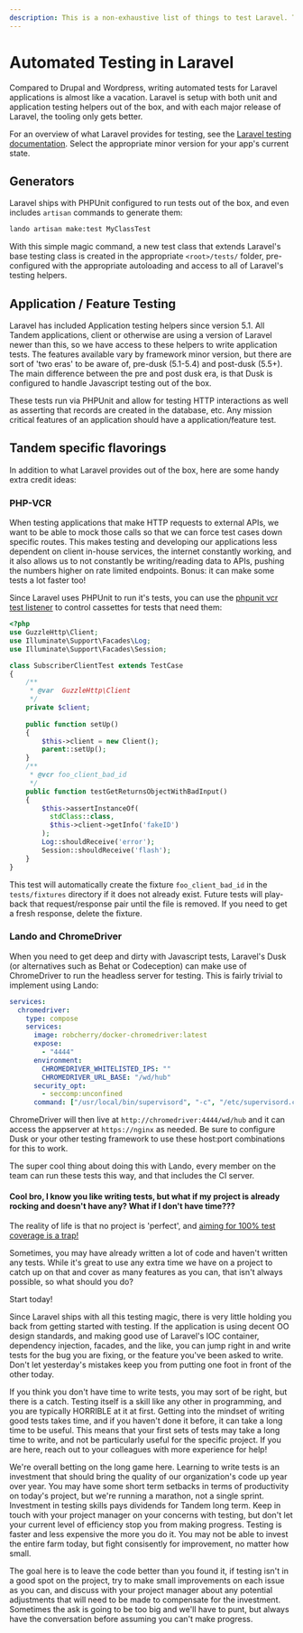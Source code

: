 ```yaml
---
description: This is a non-exhaustive list of things to test Laravel. Tandem uses testing to save QA time and maintain high quality code with a minimum of regressions ruining our days.
---
```

Automated Testing in Laravel
============================

Compared to Drupal and Wordpress, writing automated tests for Laravel applications is almost like a vacation. Laravel is setup with both unit and application testing helpers out of the box, and with each major release of Laravel, the tooling only gets better.

For an overview of what Laravel provides for testing, see the [Laravel testing documentation](https://laravel.com/docs/testing). Select the appropriate minor version for your app's current state.

Generators
----------
 
Laravel ships with PHPUnit configured to run tests out of the box, and even includes `artisan` commands to generate them:

```bash
lando artisan make:test MyClassTest
```

With this simple magic command, a new test class that extends Laravel's base testing class is created in the appropriate `<root>/tests/` folder, pre-configured with the appropriate autoloading and access to all of Laravel's testing helpers.

Application / Feature Testing
-----------------------------
 
Laravel has included Application testing helpers since version 5.1. All Tandem applications, client or otherwise are using a version of Laravel newer than this, so we have access to these helpers to write application tests. The features available vary by framework minor version, but there are sort of 'two eras' to be aware of, pre-dusk (5.1-5.4) and post-dusk (5.5+). The main difference between the pre and post dusk era, is that Dusk is configured to handle Javascript testing out of the box.

These tests run via PHPUnit and allow for testing HTTP interactions as well as asserting that records are created in the database, etc. Any mission critical features of an application should have a application/feature test.

Tandem specific flavorings
--------------------------

In addition to what Laravel provides out of the box, here are some handy extra credit ideas:

### PHP-VCR

When testing applications that make HTTP requests to external APIs, we want to be able to mock those calls so that we can force test cases down specific routes. This makes testing and developing our applications less dependent on client in-house services, the internet constantly working, and it also allows us to not constantly be writing/reading data to APIs, pushing the numbers higher on rate limited endpoints. Bonus: it can make some tests a lot faster too!

Since Laravel uses PHPUnit to run it's tests, you can use the [phpunit vcr test listener](https://github.com/php-vcr/phpunit-testlistener-vcr) to control cassettes for tests that need them:

```php
<?php
use GuzzleHttp\Client;
use Illuminate\Support\Facades\Log;
use Illuminate\Support\Facades\Session;

class SubscriberClientTest extends TestCase
{
    /**
     * @var  GuzzleHttp\Client
     */
    private $client;
    
    public function setUp()
    {
        $this->client = new Client();
        parent::setUp();
    }
    /**
     * @vcr foo_client_bad_id
     */
    public function testGetReturnsObjectWithBadInput()
    {
        $this->assertInstanceOf(
          stdClass::class,
          $this->client->getInfo('fakeID')
        );
        Log::shouldReceive('error');
        Session::shouldReceive('flash');
    }
}
```

This test will automatically create the fixture `foo_client_bad_id` in the `tests/fixtures` directory if it does not already exist. Future tests will play-back that request/response pair until the file is removed. If you need to get a fresh response, delete the fixture.

### Lando and ChromeDriver

When you need to get deep and dirty with Javascript tests, Laravel's Dusk (or alternatives such as Behat or Codeception) can make use of ChromeDriver to run the headless server for testing. This is fairly trivial to implement using Lando:

```yaml
services:
  chromedriver:
    type: compose
    services:
      image: robcherry/docker-chromedriver:latest
      expose:
        - "4444"
      environment:
        CHROMEDRIVER_WHITELISTED_IPS: ""
        CHROMEDRIVER_URL_BASE: "/wd/hub"
      security_opt:
        - seccomp:unconfined
      command: ["/usr/local/bin/supervisord", "-c", "/etc/supervisord.conf"]
```

ChromeDriver will then live at `http://chromedriver:4444/wd/hub` and it can access the appserver at `https://nginx` as needed. Be sure to configure Dusk or your other testing framework to use these host:port combinations for this to work.

The super cool thing about doing this with Lando, every member on the team can run these tests this way, and that includes the CI server.


#### Cool bro, I know you like writing tests, but what if my project is already rocking and doesn't have any? What if I don't have time???

The reality of life is that no project is 'perfect', and [aiming for 100% test coverage is a trap!](https://youtu.be/iDP_tfmKVE4)



Sometimes, you may have already written a lot of code and haven't written any tests. While it's great to use any extra time we have on a project to catch up on that and cover as many features as you can, that isn't always possible, so what should you do?

Start today!

Since Laravel ships with all this testing magic, there is very little holding you back from getting started with testing. If the application is using decent OO design standards, and making good use of Laravel's IOC container, dependency injection, facades, and the like, you can jump right in and write tests for the bug you are fixing, or the feature you've been asked to write. Don't let yesterday's mistakes keep you from putting one foot in front of the other today.

If you think you don't have time to write tests, you may sort of be right, but there is a catch. Testing itself is a skill like any other in programming, and you are typically HORRIBLE at it at first. Getting into the mindset of writing good tests takes time, and if you haven't done it before, it can take a long time to be useful. This means that your first sets of tests may take a long time to write, and not be particularly useful for the specific project. If you are here, reach out to your colleagues with more experience for help!

We're overall betting on the long game here. Learning to write tests is an investment that should bring the quality of our organization's code up year over year. You may have some short term setbacks in terms of productivity on today's project, but we're running a marathon, not a single sprint. Investment in testing skills pays dividends for Tandem long term. Keep in touch with your project manager on your concerns with testing, but don't let your current level of efficiency stop you from making progress. Testing is faster and less expensive the more you do it. You may not be able to invest the entire farm today, but fight consisently for improvement, no matter how small.  

The goal here is to leave the code better than you found it, if testing isn't in a good spot on the project, try to make small improvements on each issue as you can, and discuss with your project manager about any potential adjustments that will need to be made to compensate for the investment. Sometimes the ask is going to be too big and we'll have to punt, but always have the conversation before assuming you can't make progress.